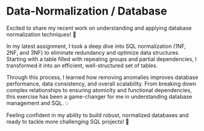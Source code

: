 # Data-Normalization / Database
Excited to share my recent work on understanding and applying database normalization techniques! 🌟

In my latest assignment, I took a deep dive into SQL normalization (1NF, 2NF, and 3NF) to eliminate redundancy and optimize data structures. Starting with a table filled with repeating groups and partial dependencies, I transformed it into an efficient, well-structured set of tables.

Through this process, I learned how removing anomalies improves database performance, data consistency, and overall scalability. From breaking down complex relationships to ensuring atomicity and functional dependencies, this exercise has been a game-changer for me in understanding database management and SQL. 💡

Feeling confident in my ability to build robust, normalized databases and ready to tackle more challenging SQL projects! 🚀
